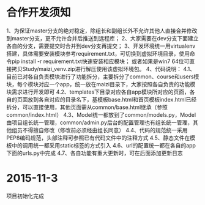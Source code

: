 # 合作开发须知
1、为保证master分支的绝对稳定，除组长和副组长外不允许其他人直接合并修改到master分支，更不允许合并后推送到远程库；
2、大家需要在dev分支下面建立各自的分支，需要提交时合并到dev分支再提交；
3、开发环境统一用virtualenv搭建，具体需要安装模块参考requirement.txt，可切换到虚拟环境目录，使用命令pip install -r requirement.txt快速安装相应模块；
或者如果是win7 64位可直接拷贝Study/maizi_venv.zip进行解压使用该虚拟环境包。
4、代码说明：
4.1、目前已对各自负责模块进行了功能拆分，主要拆分了common、course和users模块，每个模块对应一个app，统一放在maizi目录下，大家按照各自负责的功能模块需求进行开发即可
4.2、templates下目录对应各自app模块所对应的页面，各自的页面放到各自对应的目录名下，基模板base.html和首页模板index.html已经拆分，可以直接使用，其他页面需从common/base.html继承（参照common/index.html）
4.3、Model统一都放到了common/models.py，Model由项目组长统一管理，common/admin.py后台的配置管理也有组长统一管理，其他组员不得擅自修改（修改前必须经由组长同意）
4.4、代码的规范统一采用PEP8编码规范，头部注释可参照已有代码文件中的注释方式
4.5、静态文件在模板中的调用统一都采用static标签的方式引入
4.6、url的配置统一都在各自的app下面的urls.py中完成
4.7、各自功能有重大更新时，可在后面添加更新日志

# 2015-11-3
项目初始化完成